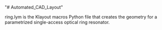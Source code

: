 "# Automated_CAD_Layout" 

ring.lym is the Klayout macros Python file that creates the geometry for a parametrized single-access optical ring resonator. 
